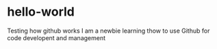 # hello-world
Testing how github works
I am a newbie learning thow to use Github for code developent and management
